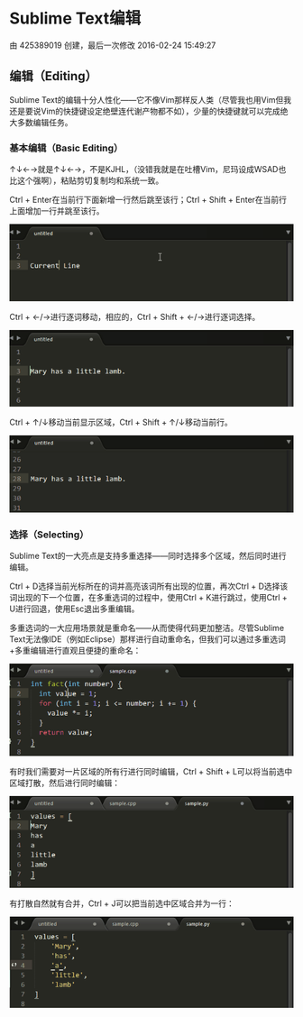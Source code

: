 # Sublime Text编辑

由 425389019 创建，最后一次修改 2016-02-24 15:49:27

## 编辑（Editing）

Sublime Text的编辑十分人性化——它不像Vim那样反人类（尽管我也用Vim但我还是要说Vim的快捷键设定绝壁连代谢产物都不如），少量的快捷键就可以完成绝大多数编辑任务。

### 基本编辑（Basic Editing）

↑↓←→就是↑↓←→，不是KJHL，（没错我就是在吐槽Vim，尼玛设成WSAD也比这个强啊），粘贴剪切复制均和系统一致。

Ctrl + Enter在当前行下面新增一行然后跳至该行；Ctrl + Shift + Enter在当前行上面增加一行并跳至该行。

![img](images/2015-09-05_55ea6fe6e46c6.gif)

Ctrl + ←/→进行逐词移动，相应的，Ctrl + Shift + ←/→进行逐词选择。

![img](images/2015-09-05_55ea6fe73cbed.gif)

Ctrl + ↑/↓移动当前显示区域，Ctrl + Shift + ↑/↓移动当前行。

![img](images/2015-09-05_55ea6fe7e74dc.gif)

### 选择（Selecting）

Sublime Text的一大亮点是支持多重选择——同时选择多个区域，然后同时进行编辑。

Ctrl + D选择当前光标所在的词并高亮该词所有出现的位置，再次Ctrl + D选择该词出现的下一个位置，在多重选词的过程中，使用Ctrl + K进行跳过，使用Ctrl + U进行回退，使用Esc退出多重编辑。

多重选词的一大应用场景就是重命名——从而使得代码更加整洁。尽管Sublime Text无法像IDE（例如Eclipse）那样进行自动重命名，但我们可以通过多重选词+多重编辑进行直观且便捷的重命名：

![img](images/2015-09-05_55ea6fe878084.gif)

有时我们需要对一片区域的所有行进行同时编辑，Ctrl + Shift + L可以将当前选中区域打散，然后进行同时编辑：

![img](images/2015-09-05_55ea6fe901984.gif)

有打散自然就有合并，Ctrl + J可以把当前选中区域合并为一行：

![img](images/2015-09-05_55ea6fe9640b1.gif)